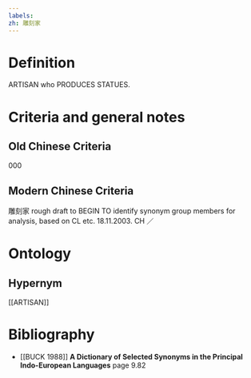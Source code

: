 ```yaml
---
labels: 
zh: 雕刻家
---
```


# Definition
ARTISAN who PRODUCES STATUES.
# Criteria and general notes
## Old Chinese Criteria
000
## Modern Chinese Criteria
雕刻家
rough draft to BEGIN TO identify synonym group members for analysis, based on CL etc. 18.11.2003. CH ／
# Ontology

## Hypernym
[[ARTISAN]]
# Bibliography
- [[BUCK 1988]]
**A Dictionary of Selected Synonyms in the Principal Indo-European Languages** page 9.82
